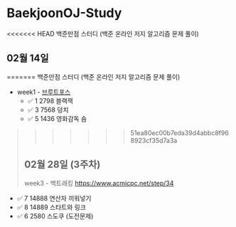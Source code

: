 # BaekjoonOJ-Study
<<<<<<< HEAD
백준만점 스터디 (백준 온라인 저지 알고리즘 문제 풀이)  

## 02월 14일
=======
백준만점 스터디 (백준 온라인 저지 알고리즘 문제 풀이) 

+ week1 - [브루트포스](https://www.acmicpc.net/step/22)
  + ✅ 1    2798    블랙잭
  + ✅ 3    7568    덩치
  + ✅ 5    1436    영화감독 숌
>>>>>>> 51ea80ec00b7eda39d4abbc8f968923cf35d7a3a
>
> 
> ## 02월 28일 (3주차)
> week3 - 백트래킹  https://www.acmicpc.net/step/34
+ ✅ 7    14888     연산자 끼워넣기
+ ✅ 8    14889     스타트와 링크
+ ✅ 6    2580      스도쿠 (도전문제)

>
